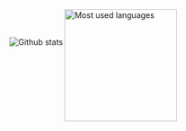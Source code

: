 <img  style="padding-top: 50px;" align="left" alt="Github stats" src="https://github-readme-stats.codestackr.vercel.app/api?username=envomp&show_icons=true&theme=tokyonight&include_all_commits=true&count_private=true" />
<img height="200" align="left" alt="Most used languages" src="https://github-readme-stats.vercel.app/api/top-langs/?username=envomp&layout=compact" />
